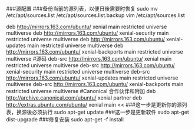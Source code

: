 ###源配置
###备份当前的源列表，以便日後需要时恢复
sudo mv /etc/apt/sources.list /etc/apt/sources.list.backup 
vim /etc/apt/sources.list
>>
deb http://mirrors.163.com/ubuntu/ xenial main restricted universe multiverse
deb http://mirrors.163.com/ubuntu/ xenial-security main restricted universe multiverse
deb http://mirrors.163.com/ubuntu/ xenial-updates main restricted universe multiverse
deb http://mirrors.163.com/ubuntu/ xenial-backports main restricted universe multiverse
#源码
deb-src http://mirrors.163.com/ubuntu/ xenial main restricted universe multiverse
deb-src http://mirrors.163.com/ubuntu/ xenial-security main restricted universe multiverse
deb-src http://mirrors.163.com/ubuntu/ xenial-updates main restricted universe multiverse
deb-src http://mirrors.163.com/ubuntu/ xenial-backports main restricted universe multiverse
#Canonical 合作伙伴和附加
deb http://archive.canonical.com/ubuntu/ xenial partner
deb http://extras.ubuntu.com/ubuntu/ xenial main
<<
###这一步是更新你的源列表，换源後必须执行
sudo apt-get update
###这一步是更新软件
sudo apt-get dist-upgrade
###修复安装
sudo apt-get -f install
